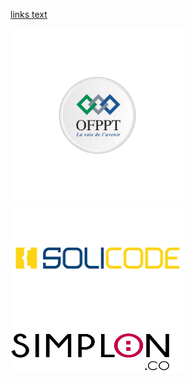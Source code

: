 [links text](/asset/css/style.css)

<div id="logo">
<img src="/asset/img/Logo/ofppt.png" alt="alt text"  style="width: 278px" />
<img src="/asset/img/Logo/solicode.png" alt="alt text" style= " width: 278px "  />
<img src="/asset/img/Logo/simplone.png" alt="alt text" style=" width: 278px ; height: 71px "/>

</div>